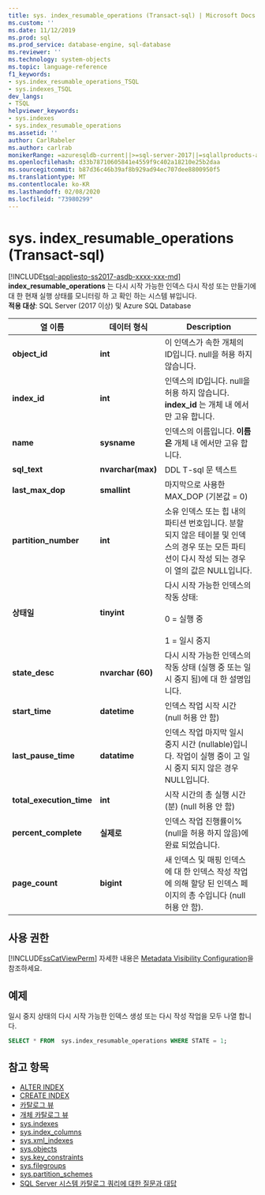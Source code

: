 ```yaml
---
title: sys. index_resumable_operations (Transact-sql) | Microsoft Docs
ms.custom: ''
ms.date: 11/12/2019
ms.prod: sql
ms.prod_service: database-engine, sql-database
ms.reviewer: ''
ms.technology: system-objects
ms.topic: language-reference
f1_keywords:
- sys.index_resumable_operations_TSQL
- sys.indexes_TSQL
dev_langs:
- TSQL
helpviewer_keywords:
- sys.indexes
- sys.index_resumable_operations
ms.assetid: ''
author: CarlRabeler
ms.author: carlrab
monikerRange: =azuresqldb-current||>=sql-server-2017||=sqlallproducts-allversions||>=sql-server-linux-2017||=azuresqldb-mi-current
ms.openlocfilehash: d33b78710605841e4559f9c402a18210e25b2daa
ms.sourcegitcommit: b87d36c46b39af8b929ad94ec707dee8800950f5
ms.translationtype: MT
ms.contentlocale: ko-KR
ms.lasthandoff: 02/08/2020
ms.locfileid: "73980299"
---
```

# <a name="sysindex_resumable_operations-transact-sql"></a>sys. index_resumable_operations (Transact-sql)

[!INCLUDE[tsql-appliesto-ss2017-asdb-xxxx-xxx-md](../../includes/tsql-appliesto-ss2017-asdb-xxxx-xxx-md.md)]
**index_resumable_operations** 는 다시 시작 가능한 인덱스 다시 작성 또는 만들기에 대 한 현재 실행 상태를 모니터링 하 고 확인 하는 시스템 뷰입니다.  
**적용 대상**: SQL Server (2017 이상) 및 Azure SQL Database
  
|열 이름|데이터 형식|Description|  
|-----------------|---------------|-----------------|  
|**object_id**|**int**|이 인덱스가 속한 개체의 ID입니다. null을 허용 하지 않습니다.|  
|**index_id**|**int**|인덱스의 ID입니다. null을 허용 하지 않습니다. **index_id** 는 개체 내 에서만 고유 합니다.|
|**name**|**sysname**|인덱스의 이름입니다. **이름은** 개체 내 에서만 고유 합니다.|  
|**sql_text**|**nvarchar(max)**|DDL T-sql 문 텍스트|
|**last_max_dop**|**smallint**|마지막으로 사용한 MAX_DOP (기본값 = 0)|
|**partition_number**|**int**|소유 인덱스 또는 힙 내의 파티션 번호입니다. 분할 되지 않은 테이블 및 인덱스의 경우 또는 모든 파티션이 다시 작성 되는 경우이 열의 값은 NULL입니다.|
|**상태일**|**tinyint**|다시 시작 가능한 인덱스의 작동 상태:<br /><br />0 = 실행 중<br /><br />1 = 일시 중지|
|**state_desc**|**nvarchar (60)**|다시 시작 가능한 인덱스의 작동 상태 (실행 중 또는 일시 중지 됨)에 대 한 설명입니다.|  
|**start_time**|**datetime**|인덱스 작업 시작 시간 (null 허용 안 함)|
|**last_pause_time**|**datatime**| 인덱스 작업 마지막 일시 중지 시간 (nullable)입니다. 작업이 실행 중이 고 일시 중지 되지 않은 경우 NULL입니다.|
|**total_execution_time**|**int**|시작 시간의 총 실행 시간 (분) (null 허용 안 함)|
|**percent_complete**|**실제로**|인덱스 작업 진행률이% (null을 허용 하지 않음)에 완료 되었습니다.|
|**page_count**|**bigint**|새 인덱스 및 매핑 인덱스에 대 한 인덱스 작성 작업에 의해 할당 된 인덱스 페이지의 총 수입니다 (null 허용 안 함).

## <a name="permissions"></a>사용 권한

[!INCLUDE[ssCatViewPerm](../../includes/sscatviewperm-md.md)] 자세한 내용은 [Metadata Visibility Configuration](../../relational-databases/security/metadata-visibility-configuration.md)을 참조하세요.  

## <a name="example"></a>예제

 일시 중지 상태의 다시 시작 가능한 인덱스 생성 또는 다시 작성 작업을 모두 나열 합니다.

```sql
SELECT * FROM  sys.index_resumable_operations WHERE STATE = 1;  
```

## <a name="see-also"></a>참고 항목

- [ALTER INDEX](../../t-sql/statements/alter-index-transact-sql.md)
- [CREATE  INDEX](../../t-sql/statements/create-index-transact-sql.md)
- [카탈로그 뷰](catalog-views-transact-sql.md)
- [개체 카탈로그 뷰](object-catalog-views-transact-sql.md)
- [sys.indexes](sys-xml-indexes-transact-sql.md)
- [sys.index_columns](sys-index-columns-transact-sql.md)
- [sys.xml_indexes](sys-xml-indexes-transact-sql.md)
- [sys.objects](sys-index-columns-transact-sql.md)
- [sys.key_constraints](sys-key-constraints-transact-sql.md)
- [sys.filegroups](sys-filegroups-transact-sql.md)
- [sys.partition_schemes](sys-partition-schemes-transact-sql.md)
- [SQL Server 시스템 카탈로그 쿼리에 대한 질문과 대답](querying-the-sql-server-system-catalog-faq.md)
